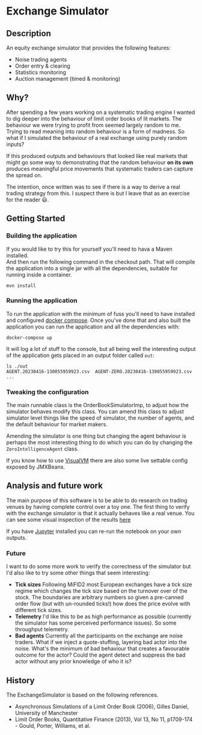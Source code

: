 

# Exchange Simulator

## Description

An equity exchange simulator that provides the following features:

* Noise trading agents
* Order entry & clearing
* Statistics monitoring
* Auction management (timed & monitoring)

## Why?

After spending a few years working on a systematic trading engine I wanted to dig deeper into the behaviour of limit 
order books of lit markets.  The behaviour we were trying to profit from seemed largely random to me.  Trying to read
meaning into random behaviour is a form of madness.  So what if I simulated the behaviour of a real exchange using 
purely random inputs?  

If this produced outputs and behaviours that looked like real markets that might go some way to demonstrating that 
the random behaviour **on its own** produces meaningful price movements that systematic traders can capture the spread
on.  

The intention, once written was to see if there is a way to derive a real trading strategy from this.  I suspect there
is but I leave that as an exercise for the reader :smiley:.

## Getting Started

### Building the application

If you would like to try this for yourself you'll need to hava a Maven installed.  
And then run the following command in the checkout path.  That will compile the application into a single jar with all
the dependencies, suitable for running inside a container. 

    mvn install

### Running the application

To run the application with the minimum of fuss you'll need to have installed and configured 
[docker compose](https://docs.docker.com/compose/).  Once you've done that and also built the application you can run
the application and all the dependencies with:

    docker-compose up

It will log a lot of stuff to the console, but all being well  the interesting output of the application gets placed in 
an output folder called `out`:

    ls ./out
    AGENT.20230416-130055959923.csv  AGENT-ZERO.20230416-130055959923.csv  ...

### Tweaking the configuration

The main runnable class is the OrderBookSimulatorImp, to adjust how the simulator behaves modify this class.  You can 
amend this class to adjust simulator level things like the speed of simulator, the number of agents, and the default 
behaviour for market makers.

Amending the simulator is one thing but changing the agent behaviour is perhaps the most
interesting thing to do which you can do by changing the `ZeroIntelligenceAgent` class.

If you know how to use [VisualVM](https://visualvm.github.io/) there are also some live settable config exposed by 
JMXBeans.

## Analysis and future work

The main purpose of this software is to be able to do research on trading venues by having complete control over a toy 
one.  The first thing to verify with the exchange simulator is that it actually behaves like a real venue.  You can see 
some visual inspection of the results [here](https://github.com/hackinghat/exchange-simulator-java/blob/main/docs/Output%20Analysis.ipynb)

If you have [Jupyter](https://jupyter.org/) installed you can re-run the notebook on your own outputs.

### Future

I want to do some more work to verify the correctness of the simulator but I'd also like to try some 
other things that seem interesting:

* **Tick sizes** Following MiFID2 most European exchanges have a tick size regime which changes the tick
size based on the turnover over of the stock.  The boundaries are arbitrary numbers so given a pre-canned order flow
(but with un-rounded ticks!) how does the price evolve with different tick sizes.
* **Telemetry** I'd like this to be as high performance as possible (currently the simulator has some perceived 
performance issues).  So some throughput telemetry.
* **Bad agents** Currently all the participants on the exchange are noise traders.  What if we inject a quote-stuffing, 
layering bad actor into the noise.  What's the minimum of bad behaviour that creates a favourable outcome for the actor?
Could the agent detect and suppress the bad actor without any prior knowledge of who it is? 

## History

The ExchangeSimulator is based on the following  references.   

* Asynchronous Simulations of a Limit Order Book (2006), Gilles Daniel, University of Manchester
* Limit Order Books, Quantitative Finance (2013), Vol 13, No 11, p1709-174 - Gould, Porter, Williams, et al.


